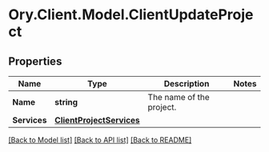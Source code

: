 # Ory.Client.Model.ClientUpdateProject

## Properties

Name | Type | Description | Notes
------------ | ------------- | ------------- | -------------
**Name** | **string** | The name of the project. | 
**Services** | [**ClientProjectServices**](ClientProjectServices.md) |  | 

[[Back to Model list]](../README.md#documentation-for-models) [[Back to API list]](../README.md#documentation-for-api-endpoints) [[Back to README]](../README.md)

